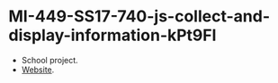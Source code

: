 # MI-449-SS17-740-js-collect-and-display-information-kPt9Fl

- School project.
- [Website](https://lordcrekit.github.io/MI-449-SS17-740-js-collect-and-display-information-kPt9Fl/).
